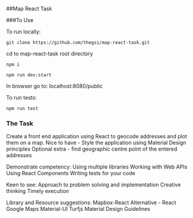
##Map React Task

###To Use

To run locally:
```
git clone https://github.com/thegsi/map-react-task.git
```
cd to map-react-task root directory
```
npm i

npm run dev:start
```

In browser go to:
localhost:8080/public

To run tests:

```
npm run test
```

### The Task

Create a front end application using React to geocode addresses and plot them on a map.
Nice to have - Style the application using Material Design principles
Optional extra - find geographic centre point of the entered addresses

Demonstrate competency:
Using multiple libraries
Working with Web APIs
Using React Components
Writing tests for your code

Keen to see:
Approach to problem solving and implementation
Creative thinking
Timely execution

Library and Resource suggestions:
Mapbox-React
Alternative - React Google Maps
Material-UI
Turfjs
Material Design Guidelines
